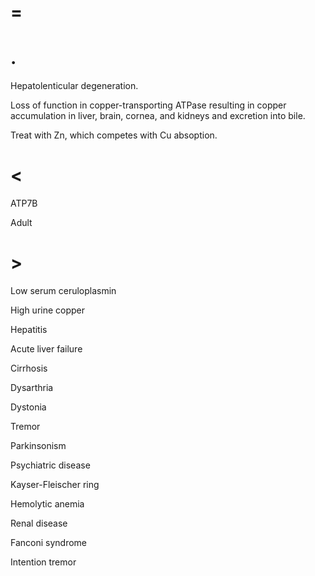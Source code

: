 # =

# .

Hepatolenticular degeneration.

Loss of function in copper-transporting ATPase resulting in copper accumulation in liver, brain, cornea, and kidneys and excretion into bile.

Treat with Zn, which competes with Cu absoption.

# <

ATP7B

Adult

# >

Low serum ceruloplasmin

High urine copper

Hepatitis

Acute liver failure

Cirrhosis

Dysarthria

Dystonia

Tremor

Parkinsonism

Psychiatric disease

Kayser-Fleischer ring

Hemolytic anemia

Renal disease

Fanconi syndrome

Intention tremor
